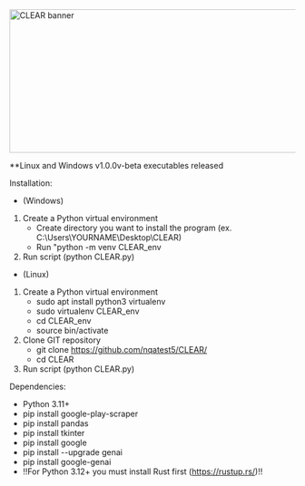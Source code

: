 <img width="800" height="253" alt="CLEAR banner" src="https://github.com/user-attachments/assets/0ff074a9-0989-460c-9e19-ba3a9f9937e8" />

**Linux and Windows v1.0.0v-beta executables released


Installation:

- (Windows)
1. Create a Python virtual environment
     - Create directory you want to install the program (ex. C:\Users\YOURNAME\Desktop\CLEAR)
     - Run "python -m venv CLEAR_env
2. Run script (python CLEAR.py)

- (Linux)
1. Create a Python virtual environment
     - sudo apt install python3 virtualenv
     - sudo virtualenv CLEAR_env
     - cd CLEAR_env
     - source bin/activate
2. Clone GIT repository
     - git clone https://github.com/nqatest5/CLEAR/
     - cd CLEAR
3. Run script (python CLEAR.py)


Dependencies:

- Python 3.11+
- pip install google-play-scraper
- pip install pandas
- pip install tkinter
- pip install google
- pip install --upgrade genai
- pip install google-genai
- !!For Python 3.12+ you must install Rust first (https://rustup.rs/)!!
